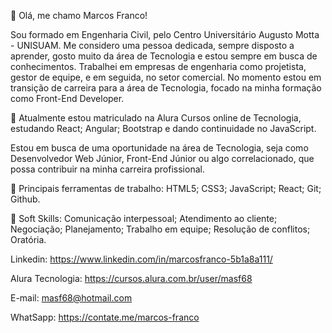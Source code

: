 👋 Olá, me chamo Marcos Franco!

Sou formado em Engenharia Civil, pelo Centro Universitário Augusto Motta - UNISUAM. 
Me considero uma pessoa dedicada, sempre disposto a aprender, gosto muito da área de Tecnologia e estou sempre em busca de conhecimentos. 
Trabalhei em empresas de engenharia como projetista, gestor de equipe, e em seguida, no setor comercial. 
No momento estou em transição de carreira para a área de Tecnologia, focado na minha formação como Front-End Developer.

💼 Atualmente estou matriculado na Alura Cursos online de Tecnologia, 
estudando React; Angular; Bootstrap e dando continuidade no JavaScript.

Estou em busca de uma oportunidade na área de Tecnologia, seja como Desenvolvedor Web Júnior, Front-End Júnior ou algo correlacionado,
que possa contribuir na minha carreira profissional.

👀 Principais ferramentas de trabalho:
HTML5; CSS3; JavaScript; React; Git; Github.

🌱 Soft Skills: 
Comunicação interpessoal; Atendimento ao cliente; Negociação; Planejamento; Trabalho em equipe; Resolução de conflitos; Oratória.

Linkedin: https://www.linkedin.com/in/marcosfranco-5b1a8a111/

Alura Tecnologia: https://cursos.alura.com.br/user/masf68

E-mail: masf68@hotmail.com

WhatSapp: https://contate.me/marcos-franco
